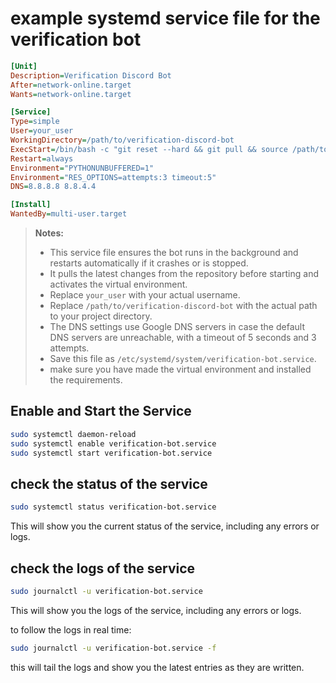 # example systemd service file for the verification bot

```ini
[Unit]
Description=Verification Discord Bot
After=network-online.target
Wants=network-online.target

[Service]
Type=simple
User=your_user
WorkingDirectory=/path/to/verification-discord-bot
ExecStart=/bin/bash -c "git reset --hard && git pull && source /path/to/verification-discord-bot/venv/bin/activate && python bot.py"
Restart=always
Environment="PYTHONUNBUFFERED=1"
Environment="RES_OPTIONS=attempts:3 timeout:5"
DNS=8.8.8.8 8.8.4.4

[Install]
WantedBy=multi-user.target
```

> **Notes:**
> - This service file ensures the bot runs in the background and restarts automatically if it crashes or is stopped.
> - It pulls the latest changes from the repository before starting and activates the virtual environment.
> - Replace `your_user` with your actual username.
> - Replace `/path/to/verification-discord-bot` with the actual path to your project directory.
> - The DNS settings use Google DNS servers in case the default DNS servers are unreachable, with a timeout of 5 seconds and 3 attempts.
> - Save this file as `/etc/systemd/system/verification-bot.service`.
> - make sure you have made the virtual environment and installed the requirements.

 ## Enable and Start the Service
```bash
sudo systemctl daemon-reload
sudo systemctl enable verification-bot.service
sudo systemctl start verification-bot.service
```

## check the status of the service
```bash
sudo systemctl status verification-bot.service
```
This will show you the current status of the service, including any errors or logs.
## check the logs of the service
```bash
sudo journalctl -u verification-bot.service
```
This will show you the logs of the service, including any errors or logs.

to follow the logs in real time:
```bash
sudo journalctl -u verification-bot.service -f
```
this will tail the logs and show you the latest entries as they are written.